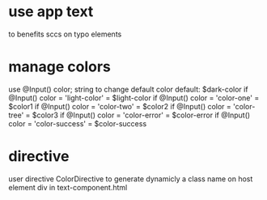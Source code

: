 # use app text

<app-text class="text"></app-text> to benefits sccs on typo elements

# manage colors

use @Input() color; string to change default color
default: $dark-color
if @Input() color = 'light-color' = $light-color
if @Input() color = 'color-one' = $color1
if @Input() color = 'color-two' = $color2
if @Input() color = 'color-tree' = $color3
if @Input() color = 'color-error' = $color-error
if @Input() color = 'color-success' = $color-success

# directive 

user directive ColorDirective to generate dynamicly a class name on host element div in text-component.html
